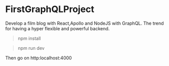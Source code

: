 # FirstGraphQLProject
Develop a film blog with React,Apollo and  NodeJS with GraphQL.  The trend for having a hyper flexible and powerful backend.

> npm install

> npm run dev

Then go on http:localhost:4000
